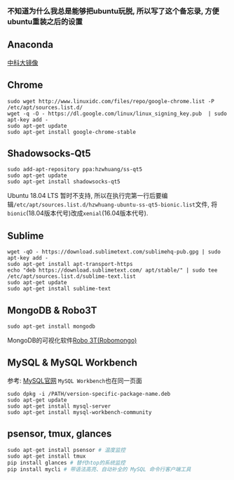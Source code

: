 ### 不知道为什么我总是能够把ubuntu玩脱, 所以写了这个备忘录, 方便ubuntu重装之后的设置

## Anaconda
[中科大镜像](http://mirrors.ustc.edu.cn/anaconda/archive/)

## Chrome
```
sudo wget http://www.linuxidc.com/files/repo/google-chrome.list -P /etc/apt/sources.list.d/
wget -q -O - https://dl.google.com/linux/linux_signing_key.pub  | sudo apt-key add -
sudo apt-get update
sudo apt-get install google-chrome-stable
```

## Shadowsocks-Qt5
```
sudo add-apt-repository ppa:hzwhuang/ss-qt5
sudo apt-get update
sudo apt-get install shadowsocks-qt5 
```
Ubuntu 18.04 LTS 暂时不支持, 所以在执行完第一行后要编辑`/etc/apt/sources.list.d/hzwhuang-ubuntu-ss-qt5-bionic.list`文件, 将`bionic`(18.04版本代号)改成`xenial`(16.04版本代号).

## Sublime
```
wget -qO - https://download.sublimetext.com/sublimehq-pub.gpg | sudo apt-key add -
sudo apt-get install apt-transport-https
echo "deb https://download.sublimetext.com/ apt/stable/" | sudo tee /etc/apt/sources.list.d/sublime-text.list
sudo apt-get update
sudo apt-get install sublime-text
```

## MongoDB & Robo3T
```
sudo apt-get install mongodb
```
MongoDB的可视化软件[Robo 3T(Robomongo)](https://robomongo.org/download)

## MySQL & MySQL Workbench
参考: [MySQL官网](https://dev.mysql.com/doc/mysql-apt-repo-quick-guide/en/)
`MySQL Workbench`也在同一页面
```
sudo dpkg -i /PATH/version-specific-package-name.deb
sudo apt-get update
sudo apt-get install mysql-server
sudo apt-get install mysql-workbench-community
```

## psensor, tmux, glances
```python
sudo apt-get install psensor # 温度监控
sudo apt-get install tmux 
pip install glances # 替代htop的系统监控
pip install mycli # 带语法高亮、自动补全的 MySQL 命令行客户端工具
```
